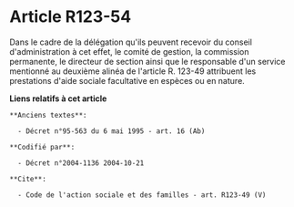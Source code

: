 # Article R123-54

Dans le cadre de la délégation qu'ils peuvent recevoir du conseil d'administration à cet effet, le comité de gestion, la
commission permanente, le directeur de section ainsi que le responsable d'un service mentionné au deuxième alinéa de
l'article R. 123-49 attribuent les prestations d'aide sociale facultative en espèces ou en nature.

**Liens relatifs à cet article**

	**Anciens textes**:

	  - Décret n°95-563 du 6 mai 1995 - art. 16 (Ab)

	**Codifié par**:

	  - Décret n°2004-1136 2004-10-21

	**Cite**:

	  - Code de l'action sociale et des familles - art. R123-49 (V)
